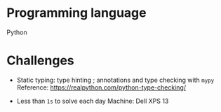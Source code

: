 # Programming language

Python

# Challenges

- Static typing: type hinting ; annotations and type checking with `mypy`
Reference: https://realpython.com/python-type-checking/

- Less than `1s` to solve each day
Machine: Dell XPS 13

